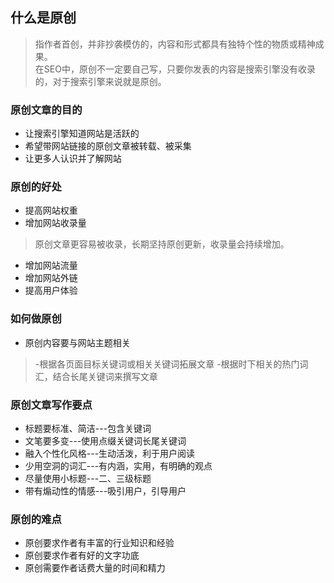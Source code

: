 ## 什么是原创
> 指作者首创，并非抄袭模仿的，内容和形式都具有独特个性的物质或精神成果。<br>
> 在SEO中，原创不一定要自己写，只要你发表的内容是搜索引擎没有收录的，对于搜索引擎来说就是原创。
### 原创文章的目的
+ 让搜索引擎知道网站是活跃的
+ 希望带网站链接的原创文章被转载、被采集
+ 让更多人认识并了解网站
### 原创的好处
+ 提高网站权重
+ 增加网站收录量
> 原创文章更容易被收录，长期坚持原创更新，收录量会持续增加。
+ 增加网站流量
+ 增加网站外链
+ 提高用户体验
### 如何做原创
+ 原创内容要与网站主题相关
> -根据各页面目标关键词或相关关键词拓展文章
> -根据时下相关的热门词汇，结合长尾关键词来撰写文章
### 原创文章写作要点
+ 标题要标准、简洁---包含关键词
+ 文笔要多变---使用点缀关键词长尾关键词
+ 融入个性化风格---生动活泼，利于用户阅读
+ 少用空洞的词汇---有内涵，实用，有明确的观点
+ 尽量使用小标题---二、三级标题
+ 带有煽动性的情感---吸引用户，引导用户
### 原创的难点
+ 原创要求作者有丰富的行业知识和经验
+ 原创要求作者有好的文字功底
+ 原创需要作者话费大量的时间和精力
